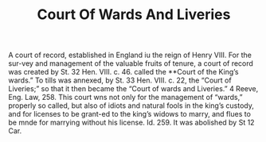 ---
title: Court Of Wards And Liveries
letter: C
permalink: "/definitions/bld-court-of-wards-and-liveries.html"
body: A court of record, established in England iu the reign of Henry VIII. For the
  sur-vey and management of the valuable fruits of tenure, a court of record was created
  by St. 32 Hen. VIII. c. 46. called the **Court of the King’s wards.” To tills was
  annexed, by St. 33 Hen. VIII. c. 22, the “Court of Liveries;” so that it then became
  the “Court of wards and Liveries.” 4 Reeve, Eng. Law, 258. This court wns not only
  for the management of “wards,” properly so called, but also of idiots and natural
  fools in the king’s custody, and for licenses to be grant-ed to the king’s widows
  to marry, and flues to be mnde for marrying without his license. Id. 259. It was
  abolished by St 12 Car.
published_at: '2018-07-07'
source: Black's Law Dictionary 2nd Ed (1910)
layout: post
---
